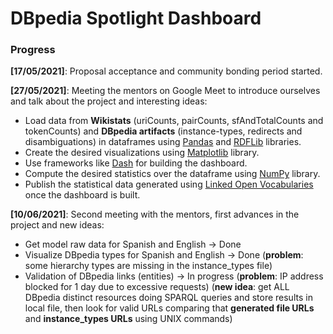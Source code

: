 # DBpedia Spotlight Dashboard
### Progress
**[17/05/2021]**: Proposal acceptance and community bonding period started.

**[27/05/2021]**: Meeting the mentors on Google Meet to introduce ourselves and talk about the project and interesting ideas:
 - Load data from **Wikistats** (uriCounts, pairCounts, sfAndTotalCounts and tokenCounts) and **DBpedia artifacts** (instance-types, redirects and disambiguations) in dataframes using [Pandas](https://pandas.pydata.org/) and [RDFLib](https://rdflib.readthedocs.io/en/stable/) libraries.
 - Create the desired visualizations using [Matplotlib](https://matplotlib.org/) library.
 - Use frameworks like [Dash](https://dash.plotly.com/) for building the dashboard. 
 - Compute the desired statistics over the dataframe using [NumPy](https://numpy.org/) library. 
 - Publish the statistical data generated using [Linked Open Vocabularies](https://lov.linkeddata.es/dataset/lov/) once the dashboard is built. 

**[10/06/2021]**: Second meeting with the mentors, first advances in the project and new ideas:
 - Get model raw data for Spanish and English -> Done
 - Visualize DBpedia types for Spanish and English -> Done (**problem**: some hierarchy types are missing in the instance_types file) 
 - Validation of DBpedia links (entities) -> In progress (**problem**: IP address blocked for 1 day due to excessive requests) (**new idea**: get ALL DBpedia distinct resources doing SPARQL queries and store results in local file, then look for valid URLs comparing that **generated file URLs** and **instance_types URLs** using UNIX commands)
